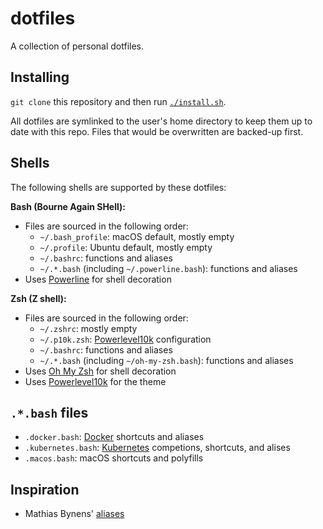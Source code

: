 # dotfiles

A collection of personal dotfiles.

## Installing

`git clone` this repository and then run [`./install.sh`](./install.sh).

All dotfiles are symlinked to the user's home directory to keep them up to date with this repo. Files that would be overwritten are backed-up first.

## Shells

The following shells are supported by these dotfiles:

**Bash (Bourne Again SHell):**

- Files are sourced in the following order:
  - `~/.bash_profile`: macOS default, mostly empty
  - `~/.profile`: Ubuntu default, mostly empty
  - `~/.bashrc`: functions and aliases
  - `~/.*.bash` (including `~/.powerline.bash`): functions and aliases
- Uses [Powerline](https://github.com/powerline/powerline) for shell decoration

**Zsh (Z shell):**

- Files are sourced in the following order:
  - `~/.zshrc`: mostly empty
  - `~/.p10k.zsh`: [Powerlevel10k](https://github.com/romkatv/powerlevel10k) configuration
  - `~/.bashrc`: functions and aliases
  - `~/.*.bash` (including `~/oh-my-zsh.bash`): functions and aliases
- Uses [Oh My Zsh](https://ohmyz.sh/) for shell decoration
- Uses [Powerlevel10k](https://github.com/romkatv/powerlevel10k) for the theme

## `.*.bash` files

- `.docker.bash`: [Docker](https://www.docker.com) shortcuts and aliases
- `.kubernetes.bash`: [Kubernetes](https://kubernetes.io/) competions, shortcuts, and alises
- `.macos.bash`: macOS shortcuts and polyfills

## Inspiration

- Mathias Bynens' [aliases](https://github.com/mathiasbynens/dotfiles/blob/master/.aliases)
